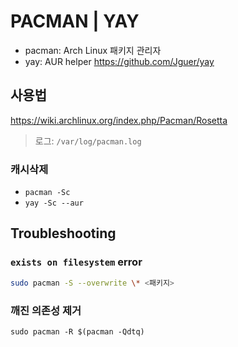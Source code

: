 # PACMAN | YAY

- pacman: Arch Linux 패키지 관리자
- yay: AUR helper <https://github.com/Jguer/yay>

## 사용법

<https://wiki.archlinux.org/index.php/Pacman/Rosetta>

> 로그: `/var/log/pacman.log`

### 캐시삭제

- `pacman -Sc`
- `yay -Sc --aur`

## Troubleshooting

### `exists on filesystem` error

```sh
sudo pacman -S --overwrite \* <패키지>
```

### 깨진 의존성 제거

`sudo pacman -R $(pacman -Qdtq)`
